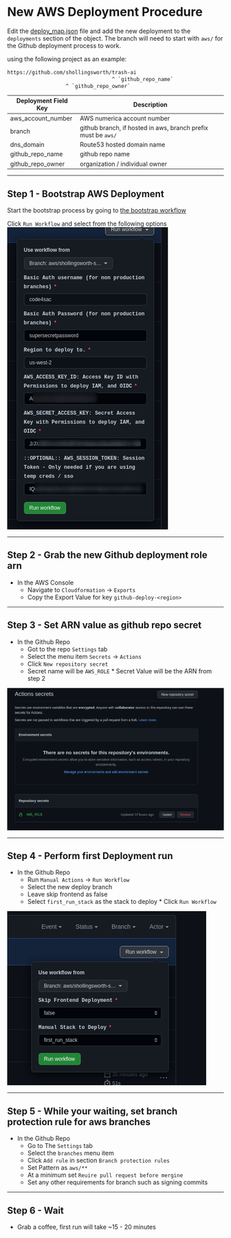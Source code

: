 # New AWS Deployment Procedure

Edit the [deploy_map.json](../deploy_map.json) file and add the new deployment to the `deployments` section of the object.
The branch will need to start with `aws/` for the Github deployment process to
work.

using the following project as an example:

```
https://github.com/shollingsworth/trash-ai
                                  ^ `github_repo_name`
                   ^ `github_repo_owner`
```

| Deployment Field Key | Description                                                   |
| -------------------- | ------------------------------------------------------------- |
| aws_account_number   | AWS numerica account number                                   |
| branch               | github branch, if hosted in aws, branch prefix must be `aws/` |
| dns_domain           | Route53 hosted domain name                                    |
| github_repo_name     | github repo name                                              |
| github_repo_owner    | organization / individual owner                               |

---

## Step 1 - Bootstrap AWS Deployment

Start the bootstrap process by going to [the bootstrap workflow](/actions/workflows/bootstrap.yml)

Click `Run Workflow` and select from the following options
![Boostrap Screenshot](./aws_bootstrap.png)

---

## Step 2 - Grab the new Github deployment role arn

-   In the AWS Console
    -   Navigate to `Cloudformation` -> `Exports`
    -   Copy the Export Value for key `github-deploy-<region>`

---

## Step 3 - Set ARN value as github repo secret

-   In the Github Repo
    -   Got to the repo `Settings` tab
    -   Select the menu item `Secrets` -> `Actions`
    -   Click `New repository secret`
    -   Secret name will be `AWS_ROLE` \* Secret Value will be the ARN from step 2

![Secret Setup](./role_secret.png)

---

## Step 4 - Perform first Deployment run

-   In the Github Repo
    -   Run `Manual Actions` -> `Run Workflow`
    -   Select the new deploy branch
    -   Leave skip frontend as false
    -   Select `first_run_stack` as the stack to deploy \* Click `Run Workflow`

![First Run Action](./first_run.png)

---

## Step 5 - While your waiting, set branch protection rule for aws branches

-   In the Github Repo
    -   Go to The `Settings` tab
    -   Select the `branches` menu item
    -   Click `Add rule` in section `Branch protection rules`
    -   Set Pattern as `aws/**`
    -   At a minimum set `Reuire pull request before mergine`
    -   Set any other requirements for branch such as signing commits

---

## Step 6 - Wait

-   Grab a coffee, first run will take ~15 - 20 minutes
